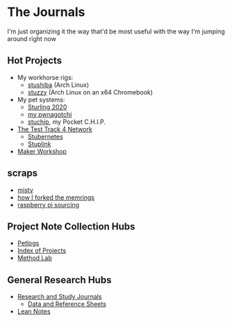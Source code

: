 # The Journals

I'm just organizing it the way that'd be most useful with the way I'm jumping around right now

## Hot Projects

- My workhorse rigs:
  - [stushiba](60b5d7c5-b966-4349-9ed8-92c4a4b74422.md) (Arch Linux)
  - [stuzzy](8668a51b-83e9-465c-953d-f8de57201c8b.md) (Arch Linux on an x64 Chromebook)
- My pet systems:
  - [Sturling 2020](93f6b670-133e-4e8c-b583-ce27243a48c9.md)
  - [my pwnagotchi](0c6ae40e-3bd6-44b2-a93f-736f2a8b5f1a.md)
  - [stuchip](a5d309b7-acfa-417d-a633-d2b754fa675d.md), my Pocket C.H.I.P.
- [The Test Track 4 Network](732dd40a-438d-4928-99bb-e75e35d7c2ea.md)
  - [Stubernetes](4dbd7aef-7ce1-47c7-aac0-47cf029ad38d.md)
  - [Stuplink](410e7121-5903-47fb-9341-5126c72cae60.md)
- [Maker Workshop](b2694758-f919-4d46-a29b-7bbf189eab38.md)

## scraps

- [misty](6e011902-471e-45be-abf8-00b84226c453.md)
- [how I forked the memrings](91b9f9cb-50b9-481b-af46-c37bccfc5319.md)
- [raspberry pi sourcing](bb0acc12-6c00-4949-8033-d7bba7e069dc.md)

## Project Note Collection Hubs

- [Petlogs](1c1b77bb-9e37-4d0a-9dd2-5bafbeee15f5.md)
- [Index of Projects](8509d6ba-3cdd-418a-82ea-94cc044b6aef.md)
- [Method Lab](9a2890e2-a0fa-4484-9c1e-3c7c7ec4f28a.md)

## General Research Hubs

- [Research and Study Journals](9403033b-a238-47d1-865b-4e1baa0f2577.md)
  - [Data and Reference Sheets](3823093b-64d3-43f8-ab26-853d39123d90.md)
- [Lean Notes](f00c3d23-8848-4bb4-8d7a-d009f7344374.md)

